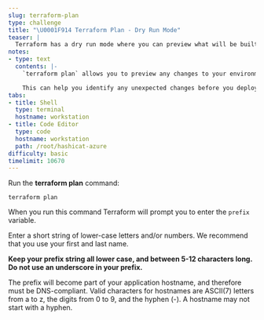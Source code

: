```yaml
---
slug: terraform-plan
type: challenge
title: "\U0001F914 Terraform Plan - Dry Run Mode"
teaser: |
  Terraform has a dry run mode where you can preview what will be built without actually creating any resources. In this challenge we'll run Terraform plan and view the output.
notes:
- type: text
  contents: |-
    `terraform plan` allows you to preview any changes to your environment in a safe way.

    This can help you identify any unexpected changes before you deploy them, not after they are already built.
tabs:
- title: Shell
  type: terminal
  hostname: workstation
- title: Code Editor
  type: code
  hostname: workstation
  path: /root/hashicat-azure
difficulty: basic
timelimit: 10670
---
```

Run the **terraform plan** command:
```
terraform plan
```
When you run this command Terraform will prompt you to enter the `prefix` variable.

Enter a short string of lower-case letters and/or numbers. We recommend that you use your first and last name.

**Keep your prefix string all lower case, and between 5-12 characters long. Do not use an underscore in your prefix.**

The prefix will become part of your application hostname, and therefore must be DNS-compliant. Valid characters for hostnames are ASCII(7) letters from a to z, the digits from 0 to 9, and the hyphen (-).  A hostname may not start with a hyphen.